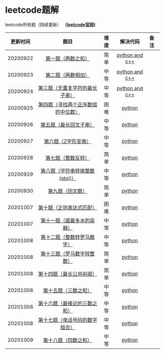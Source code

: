 # leetcode题解
leetcode所有题（持续更新）
**（[leetcode官网](https://leetcode-cn.com/problemset/all/))**

| 更新时间 |                             题目                             | 难度 |                           解决代码                           | 备注 |
| :------: | :----------------------------------------------------------: | :--: | :----------------------------------------------------------: | :--- |
| 20200922 | [第一题（两数之和）](https://leetcode-cn.com/problems/two-sum/) | 简单 | [python and c++](https://github.com/Longxiaoze/leetcode/tree/master/0001) |      |
| 20200923 | [第二题（两数相加）](https://leetcode-cn.com/problems/add-two-numbers/) | 中等 | [python and c++](https://github.com/Longxiaoze/leetcode/tree/master/0002) |      |
| 20200924 | [第三题（无重复字符的最长子串）](https://leetcode-cn.com/problems/longest-substring-without-repeating-characters/) | 中等 | [python and c++](https://github.com/Longxiaoze/leetcode/tree/master/0003) |      |
| 20200925 | [第四题（寻找两个正序数组的中位数）](https://leetcode-cn.com/problems/median-of-two-sorted-arrays/) | 困难 | [python](https://github.com/Longxiaoze/leetcode/tree/master/0004) |      |
| 20200926 | [第五题（最长回文子串）](https://leetcode-cn.com/problems/longest-palindromic-substring/) | 中等 | [python](https://github.com/Longxiaoze/leetcode/tree/master/0005) |      |
| 20200927 | [第六题（Z字形变换）](https://leetcode-cn.com/problems/zigzag-conversion/) | 中等 | [python](https://github.com/Longxiaoze/leetcode/tree/master/0006) |      |
| 20200928 | [第七题（整数反转）](https://leetcode-cn.com/problems/reverse-integer/) | 简单 | [python](https://github.com/Longxiaoze/leetcode/tree/master/0007) |      |
| 20200929 | [第八题（字符串转换整数 (atoi)）](https://leetcode-cn.com/problems/string-to-integer-atoi/) | 中等 | [python](https://github.com/Longxiaoze/leetcode/tree/master/0008) |      |
| 20200930 | [第九题（回文数）](https://leetcode-cn.com/problems/palindrome-number/) | 简单 | [python](https://github.com/Longxiaoze/leetcode/tree/master/0009) |      |
| 20201007 | [第十题（正则表达式匹配）](https://leetcode-cn.com/problems/regular-expression-matching/) | 困难 | [python](https://github.com/Longxiaoze/leetcode/tree/master/00010) |      |
| 20201007 | [第十一题（盛最多水的容器）](https://leetcode-cn.com/problems/container-with-most-water/) | 中等 | [python](https://github.com/Longxiaoze/leetcode/tree/master/00011) |      |
| 20201008 | [第十二题（整数转罗马数字）](https://leetcode-cn.com/problems/integer-to-roman/) | 中等 | [python](https://github.com/Longxiaoze/leetcode/tree/master/00012) |      |
| 20201008 | [第十三题（罗马数字转整数）](https://leetcode-cn.com/problems/roman-to-integer) | 简单 | [python](https://github.com/Longxiaoze/leetcode/tree/master/00013) |      |
| 20201008 | [第十四题（最长公共前缀）](https://leetcode-cn.com/problems/longest-common-prefix/) | 简单 | [python](https://github.com/Longxiaoze/leetcode/tree/master/00014) |      |
| 20201008 | [第十五题（三数之和）](https://leetcode-cn.com/problems/3sum) | 中等 | [python](https://github.com/Longxiaoze/leetcode/tree/master/00015) |      |
| 20201008 | [第十六题（最接近的三数之和）](https://leetcode-cn.com/problems/3sum-closest) | 中等 | [python](https://github.com/Longxiaoze/leetcode/tree/master/00016) |      |
| 20201008 | [第十七题（电话号码的数字组合）](https://leetcode-cn.com/problems/letter-combinations-of-a-phone-number) | 中等 | [python](https://github.com/Longxiaoze/leetcode/tree/master/00017) |      |
| 20201009 | [第十八题（四数之和）](https://leetcode-cn.com/problems/4sum) | 中等 | [python](https://github.com/Longxiaoze/leetcode/tree/master/00018) |      |


